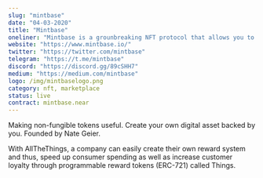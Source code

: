 ```yaml
---
slug: "mintbase"
date: "04-03-2020"
title: "Mintbase"
oneliner: "Mintbase is a grounbreaking NFT protocol that allows you to mint, sell, & develop on your own smart contract."
website: "https://www.mintbase.io/"
twitter: "https://twitter.com/mintbase"
telegram: "https://t.me/mintbase"
discord: "https://discord.gg/89cSHH7"
medium: "https://medium.com/mintbase"
logo: /img/mintbaselogo.png
category: nft, marketplace
status: live
contract: mintbase.near
---
```


Making non-fungible tokens useful. Create your own digital asset backed by you. Founded by Nate Geier.

With AllTheThings, a company can easily create their own reward system and thus, speed up consumer spending as well as increase customer loyalty through programmable reward tokens (ERC-721) called Things.
